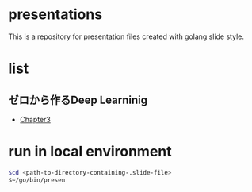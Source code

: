 # presentations
This is a repository for presentation files created with golang slide style.

# list
## ゼロから作るDeep Learninig
- [Chapter3](http://go-talks.appspot.com/github.com/Neetless/presentations/deeplearning/Chapter3.slide)

# run in local environment

``` sh
$cd <path-to-directory-containing-.slide-file>
$~/go/bin/presen
```
